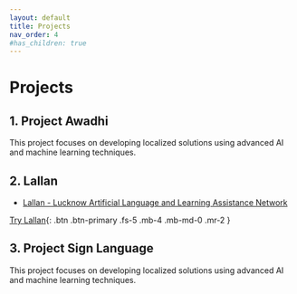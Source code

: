 ```yaml
---
layout: default
title: Projects
nav_order: 4
#has_children: true
---
```


<h1>Projects</h1>

## 1. Project Awadhi

This project focuses on developing localized solutions using advanced AI and machine learning techniques.

## 2. Lallan

- [Lallan - Lucknow Artificial Language and Learning Assistance Network](/projects/lallan)

[Try Lallan](/projects/lallan){: .btn .btn-primary .fs-5 .mb-4 .mb-md-0 .mr-2 }

## 3. Project Sign Language
This project focuses on developing localized solutions using advanced AI and machine learning techniques.